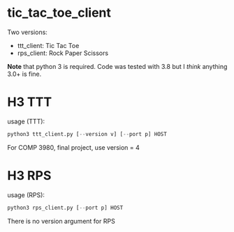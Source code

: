 # tic_tac_toe_client

Two versions:
* ttt_client: Tic Tac Toe
* rps_client: Rock Paper Scissors

**Note** that python 3 is required. Code was tested with 3.8 but I *think* anything 3.0+ is fine.

# H3 TTT

usage (TTT): 
```python
python3 ttt_client.py [--version v] [--port p] HOST
```

For COMP 3980, final project, use version = 4

# H3 RPS

usage (RPS): 
```python
python3 rps_client.py [--port p] HOST
```

There is no version argument for RPS
